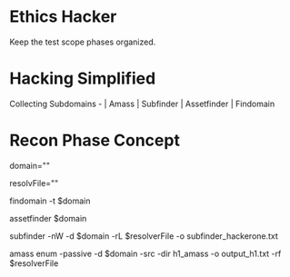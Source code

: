 # Ethics Hacker
Keep the test scope phases organized.

# Hacking Simplified
Collecting Subdomains - | Amass | Subfinder | Assetfinder | Findomain

# Recon Phase Concept

domain="" 

resolvFile=""

findomain -t $domain

assetfinder $domain 

subfinder -nW -d $domain -rL $resolverFile -o subfinder_hackerone.txt

amass enum -passive -d $domain -src -dir h1_amass -o output_h1.txt -rf $resolverFile





